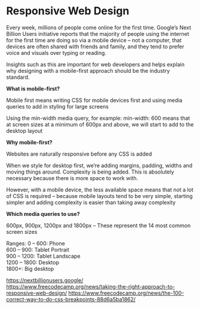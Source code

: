 # Responsive Web Design

Every week, millions of people come online for the first time. Google’s Next Billion Users initiative reports that the majority of people using the internet for the first time are doing so via a mobile device – not a computer, that devices are often shared with friends and family, and they tend to prefer voice and visuals over typing or reading.

Insights such as this are important for web developers and helps explain why designing with a mobile-first approach should be the industry standard. 

**What is mobile-first?**

Mobile first means writing CSS for mobile devices first and using media queries to add in styling for large screens

Using the min-width media query, for example: min-width: 600 means that at screen sizes at a minimum of 600px and above, we will start to add to the desktop layout 

**Why mobile-first?**

Websites are naturally responsive before any CSS is added

When we style for desktop first, we’re adding margins, padding, widths and moving things around. Complexity is being added. This is absolutely necessary because there is more space to work with. 

However, with a mobile device, the less available space means that not a lot of CSS is required – because mobile layouts tend to be very simple, starting simpler and adding complexity is easier than taking away complexity

**Which media queries to use?**

600px, 900px, 1200px and 1800px – These represent the 14 most common screen sizes

Ranges: 
0 – 600: Phone  
600 – 900: Tablet Portrait  
900 – 1200: Tablet Landscape  
1200 – 1800: Desktop  
1800+: Big desktop  


https://nextbillionusers.google/  
https://www.freecodecamp.org/news/taking-the-right-approach-to-responsive-web-design/ 
https://www.freecodecamp.org/news/the-100-correct-way-to-do-css-breakpoints-88d6a5ba1862/
